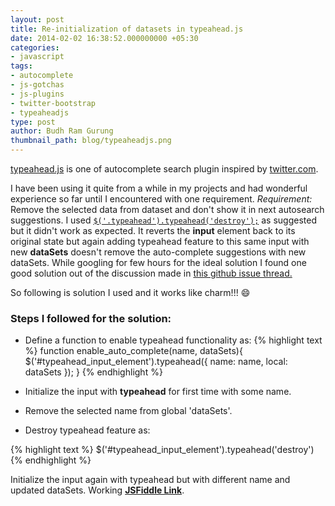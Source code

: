 ```yaml
---
layout: post
title: Re-initialization of datasets in typeahead.js
date: 2014-02-02 16:38:52.000000000 +05:30
categories:
- javascript
tags:
- autocomplete
- js-gotchas
- js-plugins
- twitter-bootstrap
- typeaheadjs
type: post
author: Budh Ram Gurung
thumbnail_path: blog/typeaheadjs.png
---
```


[typeahead.js](https://github.com/twitter/typeahead.js) is one of autocomplete search plugin inspired by [twitter.com](http://twitter.com).

I have been using it quite from a while in my projects and had wonderful experience so far until I encountered with one requirement.
*Requirement:* Remove the selected data from dataset and don't show it in next autosearch suggestions.
I used [`$('.typeahead').typeahead('destroy');`](https://github.com/twitter/typeahead.js/blob/master/doc/jquery_typeahead.md#jquerytypeaheaddestroy) as suggested but it didn't work as expected.
It reverts the **input** element back to its original state but again adding typeahead feature to this same input with new **dataSets** doesn't remove the auto-complete suggestions with new dataSets.
While googling for few hours for the ideal solution I found one good solution out of the discussion made in [this github issue thread.](https://github.com/twitter/typeahead.js/issues/41?source=cc#issuecomment-16120411)

So following is solution I used and it works like charm!!! :smile:

### Steps I followed for the solution:

- Define a function to enable typeahead functionality as:
{% highlight text %}
  function enable_auto_complete(name, dataSets){
    $('#typeahead_input_element').typeahead({
      name: name,
      local: dataSets
    });
  }
{% endhighlight %}

- Initialize the input with **typeahead** for first time with some name.

- Remove the selected name from global 'dataSets'.

- Destroy typeahead feature as:

{% highlight text %}
  $('#typeahead_input_element').typeahead('destroy')
{% endhighlight %}

Initialize the input again with typeahead but with different name and updated dataSets.
Working [**JSFiddle Link**](http://jsfiddle.net/budhrg/42ESM/).
